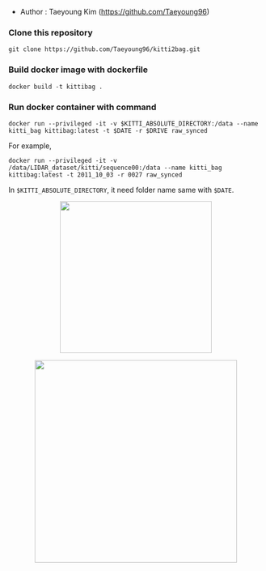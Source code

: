 - Author : Taeyoung Kim (https://github.com/Taeyoung96)

### Clone this repository  
```
git clone https://github.com/Taeyoung96/kitti2bag.git
```

### Build docker image with dockerfile

```
docker build -t kittibag .
```

### Run docker container with command
```
docker run --privileged -it -v $KITTI_ABSOLUTE_DIRECTORY:/data --name kitti_bag kittibag:latest -t $DATE -r $DRIVE raw_synced
```

For example,
```
docker run --privileged -it -v /data/LIDAR_dataset/kitti/sequence00:/data --name kitti_bag kittibag:latest -t 2011_10_03 -r 0027 raw_synced
```

In `$KITTI_ABSOLUTE_DIRECTORY`, it need folder name same with `$DATE`.

<p align="center"><img src="https://user-images.githubusercontent.com/41863759/224322838-b49bc1fb-2073-418a-9d61-05226b680b74.png" width = "300" ></p>

<p align="center"><img src="https://user-images.githubusercontent.com/41863759/224323097-01e7bc95-cec0-421a-846f-07641bcc9d12.png" width = "400" ></p>
